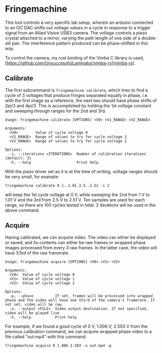 # Fringemachine

This tool controls a very specific lab setup, wherein an arduino connected to an I2C DAC shifts
out voltage values in a cycle in response to a trigger signal from an Allied Vision USB3 camera.
The voltage controls a piezo crystal attached to a mirror, varying the path length of one side
of a double-slit pair. The interference pattern produced can be phase-shifted in this way.

To control the camera, my rust binding of the Vimba C library is used,
[https://github.com/UnsuccessfulLaminator/vimba-rs](vimba-rs).

## Calibrate

The first subcommand is `fringemachine calibrate`, which tries to find a cycle of 3 voltages
that produce fringes separated equally in phase, i.e. with the first image as a reference, the
next two should have phase shifts of 2pi/3 and 4pi/3. This is accomplished by holding the 1st
voltage constant and sweeping through ranges for the 2nd and 3rd.

```
Usage: fringemachine calibrate [OPTIONS] <V0> <V1_RANGE> <V2_RANGE>

Arguments:
  <V0>        Value of cycle voltage 0
  <V1_RANGE>  Range of values to try for cycle voltage 1
  <V2_RANGE>  Range of values to try for cycle voltage 2

Options:
  -i, --iterations <ITERATIONS>  Number of calibration iterations [default: 3]
  -h, --help                     Print help
```

With the piezo driver set as it is at the time of writing, voltage ranges should be very small,
for example:

```
fringemachine calibrate 0 1..1.01 2.5..2.51 -i 2
```

will keep the 1st cycle voltage at 0 V, while sweeping the 2nd from 1 V to 1.01 V and the 3rd from
2.5 V to 2.51 V. Ten samples are used for each range, so there are 100 cycles tested in total. 2
iterations will be used in the above command.

## Acquire

Having calibrated, we can acquire video. The video can either be displayed or saved, and its
contents can either be raw frames or wrapped phase images processed from every 3 raw frames. In the
latter case, the video will have 1/3rd of the raw framerate.

```
Usage: fringemachine acquire [OPTIONS] <V0> <V1> <V2>

Arguments:
  <V0>  Value of cycle voltage 0
  <V1>  Value of cycle voltage 1
  <V2>  Value of cycle voltage 2

Options:
  -p, --phase          If set, frames will be processed into wrapped phase and the video will have one third of the camera's framerate. If not set, video will be raw
  -o, --output <FILE>  Video output destination. If not specified, video will be played live
  -h, --help           Print help
```

For example, if we found a good cycle of 0 V, 1.006 V, 2.503 V from the previous calibration
command, we can acquire wrapped phase video to a file called "out.mp4" with this command:

```
fringemachine acquire 0 1.006 2.503 -o out.mp4 -p
```

